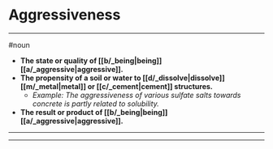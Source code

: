 # Aggressiveness
---
#noun
- **The state or quality of [[b/_being|being]] [[a/_aggressive|aggressive]].**
- **The propensity of a soil or water to [[d/_dissolve|dissolve]] [[m/_metal|metal]] or [[c/_cement|cement]] structures.**
	- _Example: The aggressiveness of various sulfate salts towards concrete is partly related to solubility._
- **The result or product of [[b/_being|being]] [[a/_aggressive|aggressive]].**
---
---
